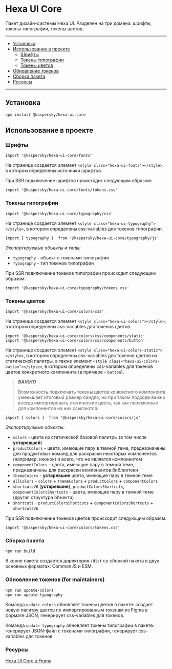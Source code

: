 # Hexa UI Core

Пакет дизайн-системы Hexa UI. Разделен на три домена: шрифты, токены типографии, токены цветов.

---

* [Установка](#установка)
* [Использование в проекте](#использование-в-проекте)
    - [Шрифты](#шрифты)
    - [Токены типографии](#токены-типографии)
    - [Токены цветов](#токены-цветов)
* [Обновление токенов](#обновление-токенов-for-maintainers)
* [Сборка пакета](#сборка-пакета)
* [Ресурсы](#ресурсы)

---

## Установка

```shell
npm install @kaspersky/hexa-ui-core
```

## Использование в проекте

### Шрифты

```tsx
import '@kaspersky/hexa-ui-core/fonts'
```

На странице создается элемент `<style class="hexa-ui-fonts"></style>`, в котором определены источники шрифтов.

При SSR подключение шрифтов происходит следующим образом:

```tsx
import '@kaspersky/hexa-ui-core/fonts/tokens.css'
```

### Токены типографии

```tsx
import '@kaspersky/hexa-ui-core/typography/css'
```

На странице создается элемент `<style class="hexa-ui-typography"></style>`, в котором определены css-variables для токенов типографии.

```tsx
import { typography }  from '@kaspersky/hexa-ui-core/typography/js'
```

_Экспортируемые объекты и типы:_
+ `typography` - объект с токенами типографии
+ `Typography` - тип токенов типографии

При SSR подключение токенов типографии происходит следующим образом:

```tsx
import '@kaspersky/hexa-ui-core/typography/tokens.css'
```

### Токены цветов

```tsx
import '@kaspersky/hexa-ui-core/colors/css'
```

На странице создается элемент `<style class="hexa-ui-colors"></style>`, в котором определены css-variables для токенов цветов.

```tsx
import '@kaspersky/hexa-ui-core/colors/css/components/static'
import '@kaspersky/hexa-ui-core/colors/css/components/button'
```

На странице создается элемент `<style class="hexa-ui-colors-static"></style>`, в котором определены css-variables для токенов цветов из статической палитры, а также элемент `<style class="hexa-ui-colors-button"></style>`, в котором определены css-variables для токенов цветов конкретного компонента (в примере - `button`).

> **_ВАЖНО_**
>
> Возможность подключать токены цветов конкретного компонента уменьшает итоговый размер бандла, но при таком подходе важно всегда импортировать статические цвета, так как переменные для компонентов на них ссылаются.

```tsx
import { colors }  from '@kaspersky/hexa-ui-core/colors/js'
```

_Экспортируемые объекты:_
+ `colors` - цвета из статической базовой палитры (в том числе **устаревшей**)
+ `productColors` - цвета, имеющие пару в темной теме, предназначены для продуктовых команд для раскраски некоторых компонентов (например, иконок) и всего, что не является компонентом
+ `componentColors` - цвета, имеющие пару в темной теме, предназначены для раскраски компонентов библиотеки
+ `themeColors` - **устаревшие** цвета, имеющие пару в темной теме
+ `allColors` - `colors` + `themeColors` + `productColors` + `componentColors`
+ `shortcutsV6` (**устаревшие**), `productColorsShortcuts`, `componentColorsShortcuts` - цвета, имеющие пару в темной теме (другая структура объекта)
+ `shortcuts` - `productColorsShortcuts` + `componentColorsShortcuts` + `shortcutsV6`

При SSR подключение токенов цветов происходит следующим образом:

```tsx
import '@kaspersky/hexa-ui-core/colors/tokens.css'
```

### Сборка пакета

```shell
npm run build
```

В корне пакета создается директория `/dist` со сборкой пакета в двух основных форматах: CommonJS и ESM.

### Обновление токенов (for maintainers)

```shell
npm run update-colors
npm run update-typography
```

Команда `update-colors` обновляет токены цветов в пакете: создает новую палитру цветов по импортированным токенам из Figma в формате JSON, генерирует css-variables для токенов.

Команда `update-typography` обновляет токены типографии в пакете: генерирует JSON-файл с токенами типографии, генерирует css-variables для токенов.

### Ресурсы
[Hexa UI Core в Figma](https://www.figma.com/design/VI67fbmFGFm4fGJxnwQIpj/%5BB2B%5D-Hexa-UI-Core?node-id=35-3&node-type=CANVAS&t=2zVEEuu9qSgZ3SZc-0)
